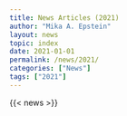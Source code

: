 ```yaml
---
title: News Articles (2021)
author: "Mika A. Epstein"
layout: news
topic: index
date: 2021-01-01
permalink: /news/2021/
categories: ["News"]
tags: ["2021"]
---
```


{{< news >}}
